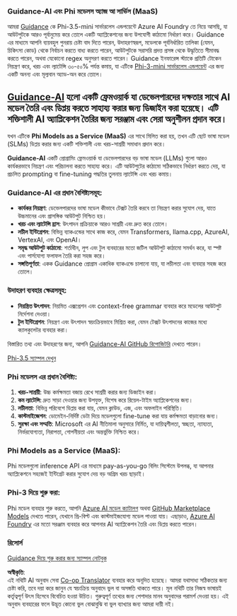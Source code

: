 <!--
CO_OP_TRANSLATOR_METADATA:
{
  "original_hash": "bd049872f37c3079c87d4fe17109cea0",
  "translation_date": "2025-05-09T07:21:18+00:00",
  "source_file": "md/01.Introduction/01/01.Guidance.md",
  "language_code": "bn"
}
-->
### Guidance-AI এবং Phi মডেলস অ্যাজ আ সার্ভিস (MaaS)
আমরা [Guidance](https://github.com/guidance-ai/guidance) কে Phi-3.5-mini সার্ভারলেস এন্ডপয়েন্টে Azure AI Foundry তে নিয়ে আসছি, যা আউটপুটকে আরও পূর্বানুমেয় করে তোলে একটি অ্যাপ্লিকেশনের জন্য উপযোগী কাঠামো নির্ধারণ করে। Guidance এর মাধ্যমে আপনি ব্যয়বহুল পুনরায় চেষ্টা বাদ দিতে পারেন, উদাহরণস্বরূপ, মডেলকে পূর্বনির্ধারিত তালিকা (যেমন, চিকিৎসা কোড) থেকে নির্বাচন করতে বাধ্য করতে পারেন, আউটপুটকে সরাসরি প্রদত্ত প্রসঙ্গ থেকে উদ্ধৃতিতে সীমাবদ্ধ করতে পারেন, অথবা যেকোনো regex অনুসরণ করতে পারেন। Guidance ইনফারেন্স স্ট্যাকে প্রতিটি টোকেন নিয়ন্ত্রণ করে, খরচ এবং ল্যাটেন্সি ৩০-৫০% পর্যন্ত কমায়, যা এটিকে [Phi-3-mini সার্ভারলেস এন্ডপয়েন্ট](https://aka.ms/try-phi3.5mini) এর জন্য একটি অনন্য এবং মূল্যবান অ্যাড-অন করে তোলে।

## [**Guidance-AI**](https://github.com/guidance-ai/guidance) হলো একটি ফ্রেমওয়ার্ক যা ডেভেলপারদের দক্ষতার সাথে AI মডেল তৈরি এবং ডিপ্লয় করতে সাহায্য করার জন্য ডিজাইন করা হয়েছে। এটি শক্তিশালী AI অ্যাপ্লিকেশন তৈরির জন্য সরঞ্জাম এবং সেরা অনুশীলন প্রদান করে।

যখন এটিকে **Phi Models as a Service (MaaS)** এর সাথে মিলিত করা হয়, তখন এটি ছোট ভাষা মডেল (SLMs) ডিপ্লয় করার জন্য একটি শক্তিশালী এবং খরচ-সাশ্রয়ী সমাধান প্রদান করে।

**Guidance-AI** একটি প্রোগ্রামিং ফ্রেমওয়ার্ক যা ডেভেলপারদের বড় ভাষা মডেল (LLMs) গুলো আরও কার্যকরভাবে নিয়ন্ত্রণ এবং পরিচালনা করতে সাহায্য করে। এটি আউটপুটের কাঠামো সঠিকভাবে নির্ধারণ করতে দেয়, যা প্রচলিত prompting বা fine-tuning পদ্ধতির তুলনায় ল্যাটেন্সি এবং খরচ কমায়।

### Guidance-AI এর প্রধান বৈশিষ্ট্যসমূহ:
- **কার্যকর নিয়ন্ত্রণ**: ডেভেলপারদের ভাষা মডেল কীভাবে টেক্সট তৈরি করবে তা নিয়ন্ত্রণ করার সুযোগ দেয়, যাতে উচ্চমানের এবং প্রাসঙ্গিক আউটপুট নিশ্চিত হয়।
- **খরচ এবং ল্যাটেন্সি হ্রাস**: উৎপাদন প্রক্রিয়াকে আরও সাশ্রয়ী এবং দ্রুত করে তোলে।
- **লচীল ইন্টিগ্রেশন**: বিভিন্ন ব্যাকএন্ডের সাথে কাজ করে, যেমন Transformers, llama.cpp, AzureAI, VertexAI, এবং OpenAI।
- **সমৃদ্ধ আউটপুট কাঠামো**: শর্তাধীন, লুপ এবং টুল ব্যবহারের মতো জটিল আউটপুট কাঠামো সমর্থন করে, যা স্পষ্ট এবং পার্সযোগ্য ফলাফল তৈরি করা সহজ করে।
- **সঙ্গতিপূর্ণতা**: একক Guidance প্রোগ্রাম একাধিক ব্যাকএন্ডে চালানো যায়, যা লচীলতা এবং ব্যবহার সহজ করে তোলে।

### উদাহরণ ব্যবহার ক্ষেত্রসমূহ:
- **নিয়ন্ত্রিত উৎপাদন**: নিয়মিত এক্সপ্রেশন এবং context-free grammar ব্যবহার করে মডেলের আউটপুট নির্দেশনা দেওয়া।
- **টুল ইন্টিগ্রেশন**: নিয়ন্ত্রণ এবং উৎপাদন স্বয়ংক্রিয়ভাবে মিশ্রিত করা, যেমন টেক্সট উৎপাদনের কাজের মধ্যে ক্যালকুলেটর ব্যবহার করা।

বিস্তারিত তথ্য এবং উদাহরণের জন্য, আপনি [Guidance-AI GitHub রিপোজিটরি](https://github.com/guidance-ai/guidance) দেখতে পারেন।

[Phi-3.5 স্যাম্পল দেখুন](../../../../../code/01.Introduce/guidance.ipynb)

### Phi মডেলস এর প্রধান বৈশিষ্ট্য:
1. **খরচ-সাশ্রয়ী**: উচ্চ কর্মক্ষমতা বজায় রেখে সাশ্রয়ী করার জন্য ডিজাইন করা।
2. **কম ল্যাটেন্সি**: দ্রুত সাড়া দেওয়ার জন্য উপযুক্ত, বিশেষ করে রিয়েল-টাইম অ্যাপ্লিকেশনের জন্য।
3. **লচীলতা**: বিভিন্ন পরিবেশে ডিপ্লয় করা যায়, যেমন ক্লাউড, এজ, এবং অফলাইন পরিস্থিতি।
4. **কাস্টমাইজেশন**: ডোমেইন-নির্দিষ্ট ডেটা দিয়ে মডেলগুলো fine-tune করা যায় কর্মক্ষমতা বাড়ানোর জন্য।
5. **সুরক্ষা এবং সম্মতি**: Microsoft এর AI নীতিমালা অনুসারে নির্মিত, যা দায়িত্বশীলতা, স্বচ্ছতা, ন্যায্যতা, নির্ভরযোগ্যতা, নিরাপত্তা, গোপনীয়তা এবং অন্তর্ভুক্তি নিশ্চিত করে।

### Phi Models as a Service (MaaS):
Phi মডেলগুলো inference API এর মাধ্যমে pay-as-you-go বিলিং সিস্টেমে উপলব্ধ, যা আপনার অ্যাপ্লিকেশনে সহজেই ইন্টিগ্রেট করার সুযোগ দেয় বড় অগ্রিম খরচ ছাড়াই।

### Phi-3 দিয়ে শুরু করা:
Phi মডেল ব্যবহার শুরু করতে, আপনি [Azure AI মডেল ক্যাটালগ](https://ai.azure.com/explore/models) অথবা [GitHub Marketplace Models](https://github.com/marketplace/models) দেখতে পারেন, যেখানে প্রি-বিল্ট এবং কাস্টমাইজযোগ্য মডেল পাওয়া যায়। এছাড়াও, [Azure AI Foundry](https://ai.azure.com) এর মতো সরঞ্জাম ব্যবহার করে আপনার AI অ্যাপ্লিকেশন তৈরি এবং ডিপ্লয় করতে পারেন।

### রিসোর্স
[Guidance দিয়ে শুরু করার জন্য স্যাম্পল নোটবুক](../../../../../code/01.Introduce/guidance.ipynb)

**অস্বীকৃতি**:  
এই নথিটি AI অনুবাদ সেবা [Co-op Translator](https://github.com/Azure/co-op-translator) ব্যবহার করে অনূদিত হয়েছে। আমরা যথাসাধ্য সঠিকতার জন্য চেষ্টা করি, তবে দয়া করে জানুন যে স্বয়ংক্রিয় অনুবাদে ভুল বা অসঙ্গতি থাকতে পারে। মূল নথিটি তার নিজস্ব ভাষায়ই কর্তৃত্বপূর্ণ উৎস হিসেবে বিবেচিত হওয়া উচিত। গুরুত্বপূর্ণ তথ্যের জন্য পেশাদার মানব অনুবাদের পরামর্শ দেওয়া হয়। এই অনুবাদ ব্যবহারের ফলে উদ্ভূত কোনো ভুল বোঝাবুঝি বা ভুল ব্যাখ্যার জন্য আমরা দায়ী নই।